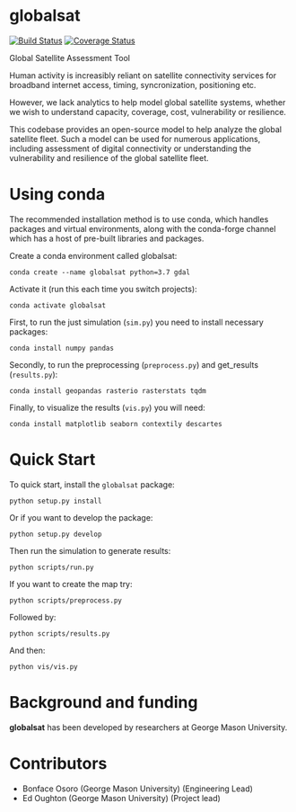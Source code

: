 # globalsat

[![Build Status](https://travis-ci.com/edwardoughton/globalsat.svg?branch=master)](https://travis-ci.com/edwardoughton/globalsat)
[![Coverage Status](https://coveralls.io/repos/github/edwardoughton/globalsat/badge.svg?branch=master)](https://coveralls.io/github/edwardoughton/globalsat?branch=master)


Global Satellite Assessment Tool

Human activity is increasibly reliant on satellite connectivity services for broadband
internet access, timing, syncronization, positioning etc.

However, we lack analytics to help model global satellite systems, whether we wish to
understand capacity, coverage, cost, vulnerability or resilience.

This codebase provides an open-source model to help analyze the global satellite fleet.
Such a model can be used for numerous applications, including assessment of digital
connectivity or understanding the vulnerability and resilience of the global satellite fleet.


Using conda
===========

The recommended installation method is to use conda, which handles packages and virtual
environments, along with the conda-forge channel which has a host of pre-built libraries and
packages.

Create a conda environment called globalsat:

    conda create --name globalsat python=3.7 gdal

Activate it (run this each time you switch projects):

    conda activate globalsat

First, to run the just simulation (`sim.py`) you need to install necessary packages:

    conda install numpy pandas

Secondly, to run the preprocessing (`preprocess.py`) and get_results (`results.py`):

    conda install geopandas rasterio rasterstats tqdm

Finally, to visualize the results (`vis.py`) you will need:

    conda install matplotlib seaborn contextily descartes


Quick Start
===========

To quick start, install the `globalsat` package:

    python setup.py install

Or if you want to develop the package:

    python setup.py develop

Then run the simulation to generate results:

    python scripts/run.py

If you want to create the map try:

    python scripts/preprocess.py

Followed by:

    python scripts/results.py

And then:

    python vis/vis.py


Background and funding
======================

**globalsat** has been developed by researchers at George Mason University.


Contributors
============
- Bonface Osoro (George Mason University) (Engineering Lead)
- Ed Oughton (George Mason University) (Project lead)

